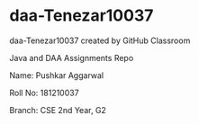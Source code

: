 # daa-Tenezar10037
daa-Tenezar10037 created by GitHub Classroom

Java and DAA Assignments Repo

Name: Pushkar Aggarwal

Roll No: 181210037

Branch: CSE 2nd Year, G2
